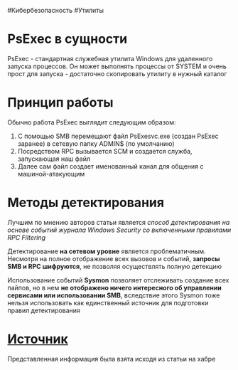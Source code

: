#Кибербезопасность #Утилиты

# PsExec в сущности
PsExec - стандартная служебная утилита Windows для удаленного запуска процессов. Он может выполнять процессы от SYSTEM и очень прост для запуска - достаточно скопировать утилиту в нужный каталог
# Принцип работы
Обычно работа PsExec выглядит следующим образом:
1. С помощью SMB перемещают файл PsExesvc.exe (создан PsExec заранее) в сетевую папку ADMIN$ (по умолчанию)
2. Посредством RPC вызывается SCM и создается служба, запускающая наш файл
3. Далее сам файл создает именованный канал для общения с машиной-атакующим
# Методы детектирования
Лучшим по мнению авторов статьи является *способ детектирования на основе событий журнала Windows Security со включенными правилами RPC Filtering*

Детектирование **на сетевом уровне** является проблематичным. Несмотря на полное отображение всех вызовов и событий, **запросы SMB и RPC шифруются**, не позволяя осуществлять полную детекцию

Использование событий **Sysmon** позволяет отслеживать создание всех пайпов, но в нем **не отображено ничего интересного об управлении сервисами или использовании SMB**, вследствие этого Sysmon тоже нельзя использовать как единственный источник для подготовки правил детектирования
# [Источник](https://habr.com/ru/companies/rvision/articles/728838/ )
Представленная информация была взята исходя из статьи на хабре
